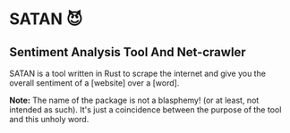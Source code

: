 # SATAN 😈

## Sentiment Analysis Tool And Net-crawler

SATAN is a tool written in Rust to scrape the internet and give you the overall sentiment of a [website] over a [word].

**Note:** The name of the package is not a blasphemy! (or at least, not intended as such). It's just a coincidence between the purpose of the tool and this unholy word.
